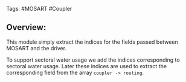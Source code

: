 Tags: #MOSART #Coupler

## Overview:
This module simply extract the indices for the fields passed between MOSART and the driver.

To support sectoral water usage we add the indices corresponding to sectoral water usage. Later these indices are used to extract the corresponding field from the array `coupler -> routing`.
